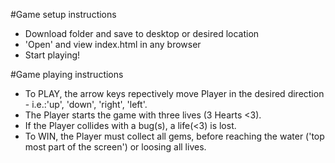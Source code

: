<!-- frontend-nanodegree-arcade-game
===============================

Students should use this rubric: https://www.udacity.com/course/viewer#!/c-ud015/l-3072058665/m-3072588797

for self-checking their submission. -->

#Game setup instructions

* Download folder and save to desktop or desired location
* 'Open' and view index.html in any browser
* Start playing!



#Game playing instructions

* To PLAY, the arrow keys repectively move Player in the desired direction - i.e.:'up', 'down', 'right', 'left'.
* The Player starts the game with three lives (3 Hearts <3).
* If the Player collides with a bug(s), a life(<3) is lost.
* To WIN, the Player must collect all gems, before reaching the water ('top most part of the screen') or loosing all lives.